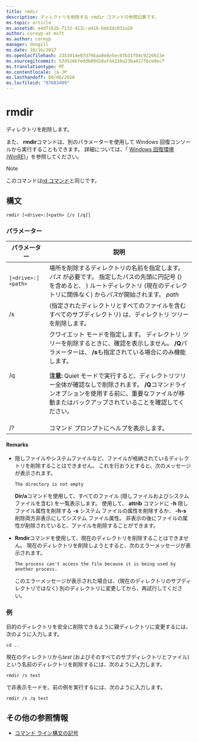 ```yaml
---
title: rmdir
description: ディレクトリを削除する rmdir コマンドの参照記事です。
ms.topic: article
ms.assetid: e4d7162b-7132-413c-a416-6eb3dc032a26
author: coreyp-at-msft
ms.author: coreyp
manager: dongill
ms.date: 10/16/2017
ms.openlocfilehash: 2351014e07d79baa0e8e5ec07b31f04c9226613e
ms.sourcegitcommit: 53d526bfeddb89d28af44210a23ba417f6ce0ecf
ms.translationtype: MT
ms.contentlocale: ja-JP
ms.lasthandoff: 08/06/2020
ms.locfileid: "87883499"
---
```

# <a name="rmdir"></a>rmdir

ディレクトリを削除します。

また、 **rmdir**コマンドは、別のパラメーターを使用して Windows 回復コンソールから実行することもできます。 詳細については、「 [Windows 回復環境 (WinRE)](/windows-hardware/manufacture/desktop/windows-recovery-environment--windows-re--technical-reference)」を参照してください。

> [!NOTE]
> このコマンドは[rd コマンド](rd.md)と同じです。

## <a name="syntax"></a>構文

```
rmdir [<drive>:]<path> [/s [/q]]
```

### <a name="parameters"></a>パラメーター

| パラメーター | 説明 |
|--|--|
| `[<drive>:]<path>` | 場所を削除するディレクトリの名前を指定します。 *パス* が必要です。 指定したパスの先頭に円記号 (\) を含めると、 \) ルートディレクトリ (現在のディレクトリに関係なく) から*パス*が開始されます。 *path* |
| /s | (指定されたディレクトリとすべてのファイルを含むすべてのサブディレクトリ) は、ディレクトリ ツリーを削除します。 |
| /q | クワイエット モードを指定します。 ディレクトリ ツリーを削除するときに、確認を表示しません。 **/Q**パラメーターは、 **/s**も指定されている場合にのみ機能します。<p>**注意:** Quiet モードで実行すると、ディレクトリツリー全体が確認なしで削除されます。 **/Q**コマンドラインオプションを使用する前に、重要なファイルが移動またはバックアップされていることを確認してください。 |
| /? | コマンド プロンプトにヘルプを表示します。 |

#### <a name="remarks"></a>Remarks

- 隠しファイルやシステムファイルなど、ファイルが格納されているディレクトリを削除することはできません。 これを行おうとすると、次のメッセージが表示されます。

    `The directory is not empty`

    **Dir/a**コマンドを使用して、すべてのファイル (隠しファイルおよびシステムファイルを含む) を一覧表示します。 使用して、 **attrib** コマンドに **-h** 隠しファイル属性を削除する **-s** システム ファイルの属性を削除するか、 **-h-s** 削除両方非表示にしてシステム ファイル属性。 非表示の後にファイルの属性が削除されていると、ファイルを削除することができます。

- **Rmdir**コマンドを使用して、現在のディレクトリを削除することはできません。 現在のディレクトリを削除しようとすると、次のエラーメッセージが表示されます。

    `The process can't access the file because it is being used by another process.`

    このエラーメッセージが表示された場合は、(現在のディレクトリのサブディレクトリではなく) 別のディレクトリに変更してから、再試行してください。

### <a name="examples"></a>例

目的のディレクトリを安全に削除できるように親ディレクトリに変更するには、次のように入力します。

```
cd ..
```

現在のディレクトリから*test* (およびそのすべてのサブディレクトリとファイル) という名前のディレクトリを削除するには、次のように入力します。

```
rmdir /s test
```

で非表示モードを、前の例を実行するには、次のように入力します。

```
rmdir /s /q test
```

## <a name="additional-references"></a>その他の参照情報

- [コマンド ライン構文の記号](command-line-syntax-key.md)
